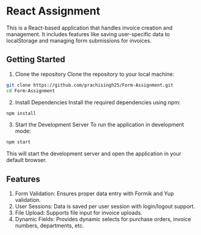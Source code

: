 # React Assignment

This is a React-based application that handles invoice creation and management. It includes features like saving user-specific data to localStorage and managing form submissions for invoices.

## Getting Started

1. Clone the repository
Clone the repository to your local machine:

```bash
git clone https://github.com/prachisingh25/Form-Assignment.git
cd Form-Assignment
```

2. Install Dependencies
Install the required dependencies using npm:
```bash
npm install
```
3. Start the Development Server
To run the application in development mode:
```bash
npm start
```

This will start the development server and open the application in your default browser.


## Features

1. Form Validation: Ensures proper data entry with Formik and Yup validation.
2. User Sessions: Data is saved per user session with login/logout support.
3. File Upload: Supports file input for invoice uploads.
4. Dynamic Fields: Provides dynamic selects for purchase orders, invoice numbers, departments, etc.

